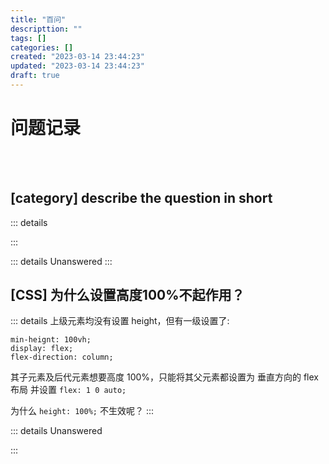 ```yaml
---
title: "百问"
descripttion: ""
tags: []
categories: []
created: "2023-03-14 23:44:23"
updated: "2023-03-14 23:44:23"
draft: true
---
```

# 问题记录
<br>
<br>

## [category] describe the question in short
::: details

:::

::: details Unanswered
:::

## [CSS] 为什么设置高度100%不起作用？

::: details
上级元素均没有设置 height，但有一级设置了:

```
min-heignt: 100vh;
display: flex;
flex-direction: column;
```

其子元素及后代元素想要高度 100%，只能将其父元素都设置为 垂直方向的 flex 布局 并设置 `flex: 1 0 auto;`

为什么 `height: 100%;` 不生效呢？
:::

::: details Unanswered

:::